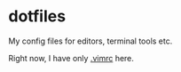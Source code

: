 # dotfiles

My config files for editors, terminal tools etc.

Right now, I have only [.vimrc](vimrc) here.

